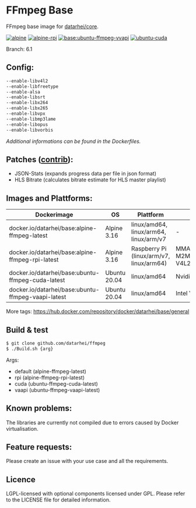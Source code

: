 # FFmpeg Base

FFmpeg base image for [datarhei/core](https://github.com/datarhei/core).

[![alpine](https://github.com/datarhei/ffmpeg/actions/workflows/build_base_alpine.yaml/badge.svg)](https://github.com/datarhei/ffmpeg/actions/workflows/build_base_alpine.yaml)
[![alpine-rpi](https://github.com/datarhei/ffmpeg/actions/workflows/build_base_alpine-rpi.yaml/badge.svg)](https://github.com/datarhei/ffmpeg/actions/workflows/build_base_alpine-rpi.yaml)
[![base:ubuntu-ffmpeg-vvapi](https://github.com/datarhei/ffmpeg/actions/workflows/build_base_ubuntu-vaapi.yaml/badge.svg)](https://github.com/datarhei/ffmpeg/actions/workflows/build_base_ubuntu-vaapi.yaml)
[![ubuntu-cuda](https://github.com/datarhei/ffmpeg/actions/workflows/build_base_ubuntu-cuda.yaml/badge.svg)](https://github.com/datarhei/ffmpeg/actions/workflows/build_base_ubuntu-cuda.yaml)

Branch: 6.1

## Config:

```sh
--enable-libv4l2
--enable-libfreetype
--enable-alsa
--enable-libsrt
--enable-libx264
--enable-libx265
--enable-libvpx
--enable-libmp3lame
--enable-libopus
--enable-libvorbis
```

_Additional informations can be found in the Dockerfiles._

## Patches ([contrib](contrib/)):

- JSON-Stats (expands progress data per file in json format)
- HLS Bitrate (calculates bitrate estimate for HLS master playlist)

## Images and Plattforms:

| Dockerimage                                        | OS           | Plattform                                | GPU                                         |
| -------------------------------------------------- | ------------ | ---------------------------------------- | ------------------------------------------- |
| docker.io/datarhei/base:alpine-ffmpeg-latest       | Alpine 3.16  | linux/amd64, linux/arm64, linux/arm/v7   | -                                           |
| docker.io/datarhei/base:alpine-ffmpeg-rpi-latest   | Alpine 3.16  | Raspberry Pi (linux/arm/v7, linux/arm64) | MMAL/OMX/V4L2-M2M (32bit), V4L2-M2M (64bit) |
| docker.io/datarhei/base:ubuntu-ffmpeg-cuda-latest  | Ubuntu 20.04 | linux/amd64                              | Nvidia Cuda                                 |
| docker.io/datarhei/base:ubuntu-ffmpeg-vaapi-latest | Ubuntu 20.04 | linux/amd64                              | Intel VAAPI                                 |

More tags: https://hub.docker.com/repository/docker/datarhei/base/general

## Build & test

```sh
$ git clone github.com/datarhei/ffmpeg
$ ./Build.sh {arg}
```

Args:

- default (alpine-ffmpeg-latest)
- rpi (alpine-ffmpeg-rpi-latest)
- cuda (ubuntu-ffmpeg-cuda-latest)
- vaapi (ubuntu-ffmpeg-vaapi-latest)

## Known problems:

The libraries are currently not compiled due to errors caused by Docker virtualisation.

## Feature requests:

Please create an issue with your use case and all the requirements.

## Licence

LGPL-licensed with optional components licensed under GPL. Please refer to the LICENSE file for detailed information.
